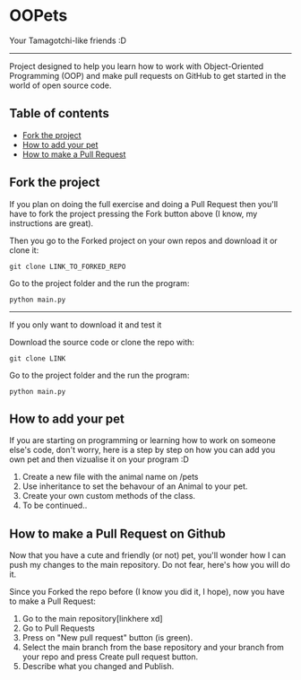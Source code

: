 # OOPets

Your Tamagotchi-like friends :D

---

Project designed to help you learn how to work with Object-Oriented Programming (OOP) and make pull requests on GitHub to get started in the world of open source code.

## Table of contents
- [Fork the project](#fork-the-project)
- [How to add your pet](#how-to-add-your-pet)
- [How to make a Pull Request](#how-to-make-a-pull-request-on-github)

## Fork the project
If you plan on doing the full exercise and doing a Pull Request then you'll have to fork the project pressing the Fork button above (I know, my instructions are great).

Then you go to the Forked project on your own repos and download it or clone it:

```
git clone LINK_TO_FORKED_REPO
```

Go to the project folder and the run the program:

```
python main.py
```

---
If you only want to download it and test it 

Download the source code or clone the repo with:
```
git clone LINK
```

Go to the project folder and the run the program:

```
python main.py
```

##  How to add your pet
If you are starting on programming or learning how to work on someone else's code, don't worry, here is a step by step on how you can add you own pet and then vizualise it on your program :D

1. Create a new file with the animal name on /pets
2. Use inheritance to set the behavour of an Animal to your pet.
3. Create your own custom methods of the class.
4. To be continued..

## How to make a Pull Request on Github
Now that you have a cute and friendly (or not) pet, you'll wonder how I can push my changes to the main repository. Do not fear, here's how you will do it.

Since you Forked the repo before (I know you did it, I hope), now you have to make a Pull Request:
1. Go to the main repository[linkhere xd]
2. Go to Pull Requests
3. Press on "New pull request" button (is green).
4. Select the main branch from the base repository and your branch from your repo and press Create pull request button.
5. Describe what you changed and Publish.